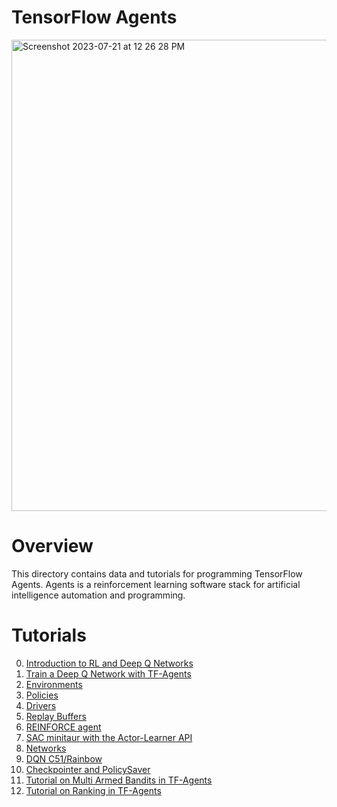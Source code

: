 # TensorFlow Agents
<img width="754" alt="Screenshot 2023-07-21 at 12 26 28 PM" src="https://github.com/Bhaney44/agents/assets/43055154/d01dd17b-cd24-45b4-a98d-b84b5afc965e">


# Overview

This directory contains data and tutorials for programming TensorFlow Agents. 
Agents is a reinforcement learning software stack for artificial intelligence automation and programming.

# Tutorials

0. [Introduction to RL and Deep Q Networks](https://github.com/tensorflow/agents/blob/master/docs/tutorials/0_intro_rl.ipynb)
1. [Train a Deep Q Network with TF-Agents](https://github.com/tensorflow/agents/blob/master/docs/tutorials/1_dqn_tutorial.ipynb)
2. [Environments](https://github.com/tensorflow/agents/blob/master/docs/tutorials/2_environments_tutorial.ipynb)
3. [Policies](https://github.com/tensorflow/agents/blob/master/docs/tutorials/3_policies_tutorial.ipynb)
4. [Drivers](https://github.com/tensorflow/agents/blob/master/docs/tutorials/4_drivers_tutorial.ipynb)
5. [Replay Buffers](https://github.com/tensorflow/agents/blob/master/docs/tutorials/5_replay_buffers_tutorial.ipynb)
6. [REINFORCE agent](https://github.com/tensorflow/agents/blob/master/docs/tutorials/6_reinforce_tutorial.ipynb)
7. [SAC minitaur with the Actor-Learner API](https://github.com/tensorflow/agents/blob/master/docs/tutorials/7_SAC_minitaur_tutorial.ipynb)
8. [Networks](https://github.com/tensorflow/agents/blob/master/docs/tutorials/8_networks_tutorial.ipynb)
9. [DQN C51/Rainbow](https://github.com/tensorflow/agents/blob/master/docs/tutorials/9_c51_tutorial.ipynb)
10. [Checkpointer and PolicySaver](https://github.com/tensorflow/agents/blob/master/docs/tutorials/10_checkpointer_policysaver_tutorial.ipynb)
11. [Tutorial on Multi Armed Bandits in TF-Agents](https://github.com/tensorflow/agents/blob/master/docs/tutorials/bandits_tutorial.ipynb)
12. [Tutorial on Ranking in TF-Agents](https://github.com/tensorflow/agents/blob/master/docs/tutorials/ranking_tutorial.ipynb)

